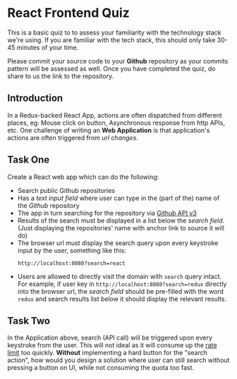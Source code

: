# React Frontend Quiz
This is a basic quiz to to assess your familiarity with the technology stack we're using. If you are familiar with the tech stack, this should only take 30-45 minutes of your time.

Please commit your source code to your **Github** repository as your commits pattern will be assessed as well. Once you have completed the quiz, do share to us the link to the repository.

## Introduction
In a Redux-backed React App, actions are often dispatched from different places, eg: Mouse click on button, Asynchronous response from http APIs, etc. One challenge of writing an __Web Application__ is that application's actions are often triggered from _url changes_. 

## Task One
Create a React web app which can do the following:
- Search public Github repositories
- Has a _text input field_ where user can type in the (part of the) name of the _Github_ repository
- The app in turn searching for the repository via [Github API v3](https://developer.github.com/v3/)
- Results of the search must be displayed in a list below the _search field_. (Just displaying the repositories' name with anchor link to source it will do)
- The browser url must display the search query upon every keystroke input by the user, something like this:
	```
	http://localhost:8080?search=react
	```
- Users are allowed to directly visit the domain with `search` query intact. For example, if user key in `http://localhost:8080?search=redux` directly into the browser url, the _search field_ should be pre-filled with the word `redux` and search results list below it should display the relevant results.

## Task Two
In the Application above, search (API call) will be triggered upon every keystroke from the user. This will not ideal as it will consume up the [rate limit](https://developer.github.com/v3/#increasing-the-unauthenticated-rate-limit-for-oauth-applications) too quickly. __Without__ implementing a hard button for the "search action", how would you design a solution where user can still search without pressing a button on UI, while not consuming the quota too fast.